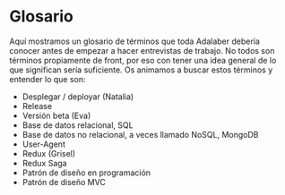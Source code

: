 # Glosario
Aquí mostramos un glosario de términos que toda Adalaber debería conocer antes de empezar a hacer entrevistas de trabajo. No todos son términos propiamente de front, por eso con tener una idea general de lo que significan sería suficiente. Os animamos a buscar estos términos y entender lo que son:

- Desplegar / deployar (Natalia)
- Release
- Versión beta (Eva)
- Base de datos relacional, SQL
- Base de datos no relacional, a veces llamado NoSQL, MongoDB
- User-Agent
- Redux (Grisel)
- Redux Saga
- Patrón de diseño en programación
- Patrón de diseño MVC

